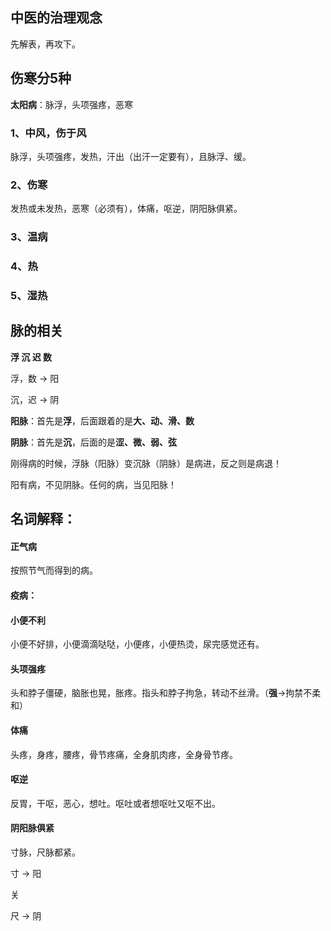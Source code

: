 ## 中医的治理观念

先解表，再攻下。



## 伤寒分5种

**太阳病**：脉浮，头项强疼，恶寒

### 1、中风，伤于风

脉浮，头项强疼，发热，汗出（出汗一定要有），且脉浮、缓。

### 2、伤寒

发热或未发热，恶寒（必须有），体痛，呕逆，阴阳脉俱紧。

### 3、温病

### 4、热

### 5、湿热



## 脉的相关

**浮	沉	迟	数**

浮，数 → 阳

沉，迟 → 阴

**阳脉**：首先是**浮**，后面跟着的是**大、动、滑、数**

**阴脉**：首先是**沉**，后面的是**涩、微、弱、弦**



刚得病的时候，浮脉（阳脉）变沉脉（阴脉）是病进，反之则是病退！



阳有病，不见阴脉。任何的病，当见阳脉！



## 名词解释：

#### **正气病**

按照节气而得到的病。

#### **疫病**：

#### **小便不利**

小便不好排，小便滴滴哒哒，小便疼，小便热烫，尿完感觉还有。

#### 头项强疼

头和脖子僵硬，脑胀也晃，胀疼。指头和脖子拘急，转动不丝滑。（**强**→拘禁不柔和）

#### **体痛**

头疼，身疼，腰疼，骨节疼痛，全身肌肉疼，全身骨节疼。

#### **呕逆**

反胃，干呕，恶心，想吐。呕吐或者想呕吐又呕不出。

#### 阴阳脉俱紧

寸脉，尺脉都紧。

寸	→	阳

关	

尺	→	阴